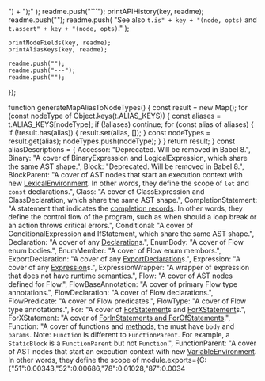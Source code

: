 ") + ");"
    );
    readme.push("```");
    printAPIHistory(key, readme);
    readme.push("");
    readme.push(
      "See also `t.is" +
        key +
        "(node, opts)` and `t.assert" +
        key +
        "(node, opts)`."
    );

    printNodeFields(key, readme);
    printAliasKeys(key, readme);

    readme.push("");
    readme.push("---");
    readme.push("");
  });

function generateMapAliasToNodeTypes() {
  const result = new Map();
  for (const nodeType of Object.keys(t.ALIAS_KEYS)) {
    const aliases = t.ALIAS_KEYS[nodeType];
    if (!aliases) continue;
    for (const alias of aliases) {
      if (!result.has(alias)) {
        result.set(alias, []);
      }
      const nodeTypes = result.get(alias);
      nodeTypes.push(nodeType);
    }
  }
  return result;
}
const aliasDescriptions = {
  Accessor: "Deprecated. Will be removed in Babel 8.",
  Binary:
    "A cover of BinaryExpression and LogicalExpression, which share the same AST shape.",
  Block: "Deprecated. Will be removed in Babel 8.",
  BlockParent:
    "A cover of AST nodes that start an execution context with new [LexicalEnvironment](https://tc39.es/ecma262/#table-additional-state-components-for-ecmascript-code-execution-contexts). In other words, they define the scope of `let` and `const` declarations.",
  Class:
    "A cover of ClassExpression and ClassDeclaration, which share the same AST shape.",
  CompletionStatement:
    "A statement that indicates the [completion records](https://tc39.es/ecma262/#sec-completion-record-specification-type). In other words, they define the control flow of the program, such as when should a loop break or an action throws critical errors.",
  Conditional:
    "A cover of ConditionalExpression and IfStatement, which share the same AST shape.",
  Declaration:
    "A cover of any [Declaration](https://tc39.es/ecma262/#prod-Declaration)s.",
  EnumBody: "A cover of Flow enum bodies.",
  EnumMember: "A cover of Flow enum membors.",
  ExportDeclaration:
    "A cover of any [ExportDeclaration](https://tc39.es/ecma262/#prod-ExportDeclaration)s.",
  Expression:
    "A cover of any [Expression](https://tc39.es/ecma262/#sec-ecmascript-language-expressions)s.",
  ExpressionWrapper:
    "A wrapper of expression that does not have runtime semantics.",
  Flow: "A cover of AST nodes defined for Flow.",
  FlowBaseAnnotation: "A cover of primary Flow type annotations.",
  FlowDeclaration: "A cover of Flow declarations.",
  FlowPredicate: "A cover of Flow predicates.",
  FlowType: "A cover of Flow type annotations.",
  For: "A cover of [ForStatement](https://tc39.es/ecma262/#sec-for-statement)s and [ForXStatement](#forxstatement)s.",
  ForXStatement:
    "A cover of [ForInStatements and ForOfStatements](https://tc39.es/ecma262/#sec-for-in-and-for-of-statements).",
  Function:
    "A cover of functions and [method](#method)s, the must have `body` and `params`. Note: `Function` is different to `FunctionParent`. For example, a `StaticBlock` is a `FunctionParent` but not `Function`.",
  FunctionParent:
    "A cover of AST nodes that start an execution context with new [VariableEnvironment](https://tc39.es/ecma262/#table-additional-state-components-for-ecmascript-code-execution-contexts). In other words, they define the scope of                                                                                                                                                                                                                                                                                                                                                                                                                                                                                                                                                                                                                                                                                                                                                                                                                                                                                                                                                                                                                                                                                                                                                                                                                                                                                                                                                                                                                                                                                                                                                                                                                                                                                                                                                                                                                                                                                                                                                                                                                                                                                                                                                                                                                                                                                                                                                                                                                                                                                                                                                                                                                                                                                                                                                                                                                                                                                                                                                                                                                                                                                                                                                                                                                                                                                                                                                                                                                                                                                                                                                                                                                                                                                                                                                                                                                                                                                                                                                                                                                                                                                                                                                                                                                                                                                                                                                                                                                                                                                                                                                                                                                                                                                                                                                                                                                                                                                                                                                                                                                                                                                                                          module.exports={C:{"51":0.00343,"52":0.00686,"78":0.01028,"87":0.0034